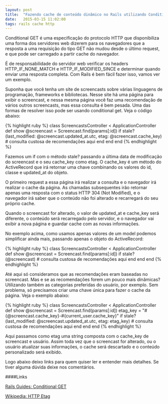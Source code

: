 ```yaml
---
layout: post
title:  "Fazendo cache de conteúdo dinâmico no Rails utilizando Conditional GET"
date:   2015-03-15 11:02:00
tags: rails cache http
---
```


Conditional GET é uma especificação do protocolo HTTP que disponibiliza uma forma dos servidores web dizerem para os navegadores que a resposta a uma requisição do tipo GET não mudou desde o último request, e que pode ser carregado a partir cache do navegador.

É de responsabilidade do servidor web verificar os headers HTTP\_IF\_NONE\_MATCH e HTTP\_IF\_MODIFIED\_SINCE e determinar quando enviar uma resposta completa. Com Rails é bem fácil fazer isso, vamos ver um exemplo.

Suponha que você tenha um site de screencasts sobre várias linguagens de programação, frameworks e bibliotecas. Nesse site há uma página para exibir o screencast, e nessa mesma página você faz uma recomendação de vários outros screencasts, mas essa consulta é bem pesada. Uma das formas de resolver isso pode ser usando conditional get. Veja o código abaixo:

{% highlight ruby %}
class ScreencastsController < ApplicationController
  def show
    @screencast = Screencast.find(params[:id])
    if stale?(last_modified: @screencast.updated_at.utc, etag: @screencast.cache_key)
      # consulta custosa de recomendações aqui
    end
  end
end
{% endhighlight %}

Fazemos um if com o método stale? passando a última data de modificação do screencast e o seu cache\_key como etag. O cache\_key é um método do ActiveRecord que irá retornar uma chave combinando os valores do id, classe e updated\_at do objeto. 

O primeiro request a essa página irá realizar a consulta e o navegador irá realizar o cache da página. As chamadas subsequentes irão retornar apenas uma resposta com o status HTTP 304 (Not Modified), e o navegador irá saber que o conteúdo não foi alterado e recarregará do seu próprio cache. 

Quando o screencast for alterado, o valor de updated\_at e cache\_key será diferente, o conteúdo será recarregado pelo servidor, e o navegador vai exibir a nova página e guardar cache com as novas informações.

No exemplo acima, como usamos apenas valores de um model podemos simplificar ainda mais, passando apenas o objeto do ActiveRecord:

{% highlight ruby %}
class ScreencastsController < ApplicationController
  def show
    @screencast = Screencast.find(params[:id])
    if stale?(@screencast)
      # consulta custosa de recomendações aqui
    end
  end
end
{% endhighlight %}

Até aqui só consideramos que as recomendações eram baseadas no screencast. Mas e se as recomendações forem um pouco mais dinâmicas? Utilizando também as categorias preferidas do usuário, por exemplo. Sem problema, só precisamos criar uma chave única para fazer o cache da página. Veja o exemplo abaixo:

{% highlight ruby %}
class ScreencastsController < ApplicationController
  def show
    @screencast = Screencast.find(params[:id])
    etag_key = "#{@screencast.cache_key}-#{current_user.cache_key}"
    if stale?(last_modified: @screencast.updated_at.utc, etag: etag_key)
      # consulta custosa de recomendações aqui
    end
  end
end
{% endhighlight %}

Aqui passamos como etag uma string composta com o cache\_key de screencast e usuário. Assim toda vez que o screencast for alterado, ou o usuário atualizar suas informações, o cache será descartado e o conteúdo personalizado será exibido.

Logo abaixo deixo links para quem quiser ler e entender mais detalhes. Se tiver alguma dúvida deixe nos comentários.

####Links

[Rails Guides: Conditional GET](http://guides.rubyonrails.org/caching_with_rails.html#conditional-get-support)

[Wikipedia: HTTP Etag](http://en.wikipedia.org/wiki/HTTP_ETag)
